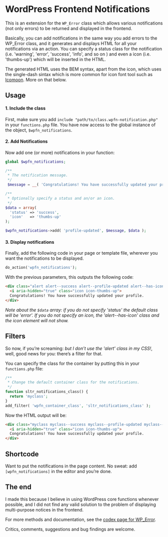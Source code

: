 # WordPress Frontend Notifications

This is an extension for the `WP_Error` class which allows various notifications (not only errors) to be returned and displayed in the frontend.

Basically, you can add notifications in the same way you add errors to the WP_Error class, and it generates and displays HTML for all your notifications via an action. You can specify a status class for the notification (i.e. 'warning', 'error', 'success', 'info', and so on ) and even a icon (i.e. 'thumbs-up') which will be inserted in the HTML.

The generated HTML uses the BEM syntax, apart from the icon, which uses the single-dash sintax which is more common for icon font tool such as [Icomoon](https://icomoon.io/app/). More on that below.

## Usage

#### 1. Include the class

First, make sure you add `include "path/to/class.wpfn-notification.php"` in your `functions.php` file. You have now access to the global instance of the object, `$wpfn_notifications`.

#### 2. Add Notifications

Now add one (or more) notifications in your function:

```php
global $wpfn_notifications;

/**
 * The notification message.
 */
 $message = __( 'Congratulations! You have successfully updated your profile.', 'your-textdomain' );

/**
 * Optionally specify a status and an/or an icon.
 */
$data = array(
  'status' => 'success',
  'icon'   => 'thumbs-up'
);

$wpfn_notifications->add( 'profile-updated', $message, $data );
```

#### 3. Display notifications

Finally, add the following code in your page or template file, wherever you want the notifications to be displayed.

```php
do_action('wpfn_notifications');
```

With the previous parameters, this outputs the following code:
```html
<div class="alert alert--success alert--profile-updated alert--has-icon">
  <i aria-hidden="true" class="icon icon-thumbs-up">
  Congratulations! You have successfully updated your profile.
</div>
```

*Note about the `$data` array: if you do not specify 'status' the default class will be 'error'. If you do not specify an icon, the 'alert--has-icon' class and the icon element will not show.*

## Filters

So now, if you’re screaming: *but I don’t use the 'alert' class in my CSS!*, well, good news for you: there’s a filter for that.

You can specify the class for the container by putting this in your `functions.php` file:


```php
/**
 * Change the default container class for the notifications.
 */
function sltr_notifications_class() {
  return 'myclass';
}
add_filter( 'wpfn_container_class', 'sltr_notifications_class' );
```

Now the HTML output will be:

```html
<div class="myclass myclass--success myclass--profile-updated myclass--has-icon">
  <i aria-hidden="true" class="icon icon-thumbs-up">
  Congratulations! You have successfully updated your profile.
</div>
```

## Shortcode

Want to put the notifications in the page content. No sweat: add `[wpfn_notifications]` in the editor and you’re done.

## The end

I made this because I believe in using WordPress core functions whenever possible, and I did not find any valid solution to the problem of displaying multi-purpose notices in the frontend.

For more methods and documentation, see the [codex page for WP_Error](http://codex.wordpress.org/Class_Reference/WP_Error).

Critics, comments, suggestions and bug findings are welcome.